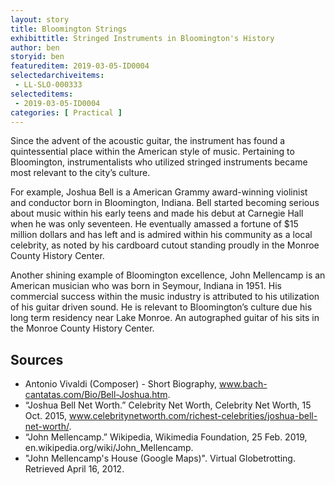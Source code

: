```yaml
---
layout: story
title: Bloomington Strings
exhibittitle: Stringed Instruments in Bloomington's History
author: ben
storyid: ben
featureditem: 2019-03-05-ID0004
selectedarchiveitems:
 - LL-SLO-000333
selecteditems:
 - 2019-03-05-ID0004
categories: [ Practical ]
---
```


Since the advent of the acoustic guitar, the instrument has found a quintessential place within the American style of music. Pertaining to Bloomington, instrumentalists who utilized stringed instruments became most relevant to the city’s culture.

For example, Joshua Bell is a American Grammy award-winning violinist and conductor born in Bloomington, Indiana. Bell started becoming serious about music within his early teens and made his debut at Carnegie Hall when he was only seventeen. He eventually amassed a fortune of $15 million dollars and has left and is admired within his community as a local celebrity, as noted by his cardboard cutout standing proudly in the Monroe County History Center. 

Another shining example of Bloomington excellence, John Mellencamp is an American musician who was born in Seymour, Indiana in 1951. His commercial success within the music industry is attributed to his utilization of his guitar driven sound. He is relevant to Bloomington’s culture due his long term residency near Lake Monroe. An autographed guitar of his sits in the Monroe County History Center. 


## Sources

- Antonio Vivaldi (Composer) - Short Biography, www.bach-cantatas.com/Bio/Bell-Joshua.htm.
- “Joshua Bell Net Worth.” Celebrity Net Worth, Celebrity Net Worth, 15 Oct. 2015, www.celebritynetworth.com/richest-celebrities/joshua-bell-net-worth/.
- “John Mellencamp.” Wikipedia, Wikimedia Foundation, 25 Feb. 2019, en.wikipedia.org/wiki/John_Mellencamp.
- "John Mellencamp's House (Google Maps)". Virtual Globetrotting. Retrieved April 16, 2012.

##
